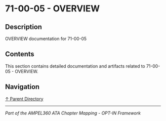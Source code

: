 # 71-00-05 - OVERVIEW

## Description

OVERVIEW documentation for 71-00-05

## Contents

This section contains detailed documentation and artifacts related to 71-00-05 - OVERVIEW.

## Navigation

[↑ Parent Directory](../README.md)

---

*Part of the AMPEL360 ATA Chapter Mapping - OPT-IN Framework*
